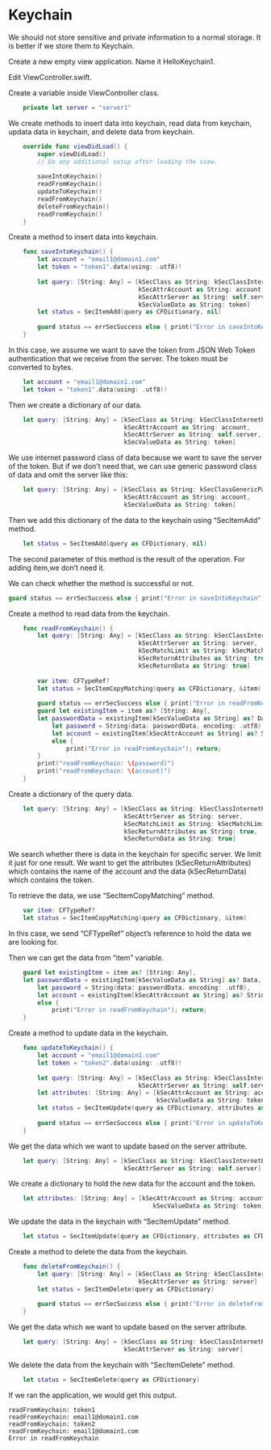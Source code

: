 # Keychain

We should not store sensitive and private information to a normal storage. It is better if we store them to Keychain.

Create a new empty view application. Name it HelloKeychain1.

Edit ViewController.swift.

Create a variable inside ViewController class.
```swift
    private let server = "server1"
```

We create methods to insert data into keychain, read data from keychain, updata data in keychain, and delete data from keychain.
```swift
    override func viewDidLoad() {
        super.viewDidLoad()
        // Do any additional setup after loading the view.
        
        saveIntoKeychain()
        readFromKeychain()
        updateToKeychain()
        readFromKeychain()
        deleteFromKeychain()
        readFromKeychain()
    }
```

Create a method to insert data into keychain.
```swift
    func saveIntoKeychain() {
        let account = "email1@domain1.com"
        let token = "token1".data(using: .utf8)!
        
        let query: [String: Any] = [kSecClass as String: kSecClassInternetPassword,
                                    kSecAttrAccount as String: account,
                                    kSecAttrServer as String: self.server,
                                    kSecValueData as String: token]
        let status = SecItemAdd(query as CFDictionary, nil)
        
        guard status == errSecSuccess else { print("Error in saveIntoKeychain"); return; }
    }
```

In this case, we assume we want to save the token from JSON Web Token authentication that we receive from the server. The token must be converted to bytes.
```swift
    let account = "email1@domain1.com"
    let token = "token1".data(using: .utf8)!
```

Then we create a dictionary of our data.
```swift
    let query: [String: Any] = [kSecClass as String: kSecClassInternetPassword,
                                kSecAttrAccount as String: account,
                                kSecAttrServer as String: self.server,
                                kSecValueData as String: token]
```

We use internet password class of data because we want to save the server of the token. But if we don’t need that, we can use generic password class of data and omit the server like this:
```swift
    let query: [String: Any] = [kSecClass as String: kSecClassGenericPassword,
                                kSecAttrAccount as String: account,
                                kSecValueData as String: token]
```

Then we add this dictionary of the data to the keychain using “SecItemAdd” method.
```swift
    let status = SecItemAdd(query as CFDictionary, nil)
```

The second parameter of this method is the result of the operation. For adding item,we don’t need it.

We can check whether the method is successful or not.
```swift
guard status == errSecSuccess else { print("Error in saveIntoKeychain"); return; }
```

Create a method to read data from the keychain.
```swift
    func readFromKeychain() {
        let query: [String: Any] = [kSecClass as String: kSecClassInternetPassword,
                                    kSecAttrServer as String: server,
                                    kSecMatchLimit as String: kSecMatchLimitOne,
                                    kSecReturnAttributes as String: true,
                                    kSecReturnData as String: true]
        
        var item: CFTypeRef?
        let status = SecItemCopyMatching(query as CFDictionary, &item)
        
        guard status == errSecSuccess else { print("Error in readFromKeychain"); return; }
        guard let existingItem = item as? [String: Any],
        let passwordData = existingItem[kSecValueData as String] as? Data,
            let password = String(data: passwordData, encoding: .utf8),
            let account = existingItem[kSecAttrAccount as String] as? String
            else {
                print("Error in readFromKeychain"); return;
        }
        print("readFromKeychain: \(password)")
        print("readFromKeychain: \(account)")
    }
```

Create a dictionary of the query data.
```swift
    let query: [String: Any] = [kSecClass as String: kSecClassInternetPassword,
                                kSecAttrServer as String: server,
                                kSecMatchLimit as String: kSecMatchLimitOne,
                                kSecReturnAttributes as String: true,
                                kSecReturnData as String: true]
```

We search whether there is data in the keychain for specific server. We limit it just for one result. We want to get the attributes (kSecReturnAttributes) which contains the name of the account and the data (kSecReturnData) which contains the token.

To retrieve the data, we use “SecItemCopyMatching” method.
```swift
    var item: CFTypeRef?
    let status = SecItemCopyMatching(query as CFDictionary, &item)
```

In this case, we send “CFTypeRef” object’s reference to hold the data we are looking for.

Then we can get the data from “item” variable.
```swift
    guard let existingItem = item as? [String: Any],
    let passwordData = existingItem[kSecValueData as String] as? Data,
        let password = String(data: passwordData, encoding: .utf8),
        let account = existingItem[kSecAttrAccount as String] as? String
        else {
            print("Error in readFromKeychain"); return;
    }
```

Create a method to update data in the keychain.
```swift
    func updateToKeychain() {
        let account = "email1@domain1.com"
        let token = "token2".data(using: .utf8)!
        
        let query: [String: Any] = [kSecClass as String: kSecClassInternetPassword,
                                    kSecAttrServer as String: self.server]
        let attributes: [String: Any] = [kSecAttrAccount as String: account,
                                         kSecValueData as String: token]
        let status = SecItemUpdate(query as CFDictionary, attributes as CFDictionary)
        
        guard status == errSecSuccess else { print("Error in updateToKeychain"); return; }
    }
```

We get the data which we want to update based on the server attribute.
```swift
    let query: [String: Any] = [kSecClass as String: kSecClassInternetPassword,
                                kSecAttrServer as String: self.server]
```

We create a dictionary to hold the new data for the account and the token.
```swift
    let attributes: [String: Any] = [kSecAttrAccount as String: account,
                                        kSecValueData as String: token]
```

We update the data in the keychain with “SecItemUpdate” method.
```swift
    let status = SecItemUpdate(query as CFDictionary, attributes as CFDictionary)
```

Create a method to delete the data from the keychain.
```swift
    func deleteFromKeychain() {
        let query: [String: Any] = [kSecClass as String: kSecClassInternetPassword,
                                    kSecAttrServer as String: server]
        let status = SecItemDelete(query as CFDictionary)
        
        guard status == errSecSuccess else { print("Error in deleteFromKeychain"); return; }
    }
```

We get the data which we want to update based on the server attribute.
```swift
    let query: [String: Any] = [kSecClass as String: kSecClassInternetPassword,
                                kSecAttrServer as String: server]
```

We delete the data from the keychain with “SecItemDelete” method.
```swift
    let status = SecItemDelete(query as CFDictionary)
```

If we ran the application, we would get this output.
```
readFromKeychain: token1
readFromKeychain: email1@domain1.com
readFromKeychain: token2
readFromKeychain: email1@domain1.com
Error in readFromKeychain
```